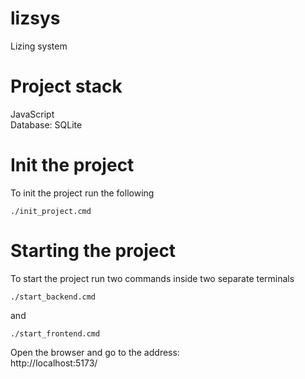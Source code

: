 
# lizsys
Lizing system

# Project stack
JavaScript  
Database: SQLite

# Init the project
To init the project run the following

    ./init_project.cmd  


# Starting the project
To start the project run two commands inside two separate terminals

    ./start_backend.cmd 
and

    ./start_frontend.cmd  


Open the browser and go to the address:  
http://localhost:5173/